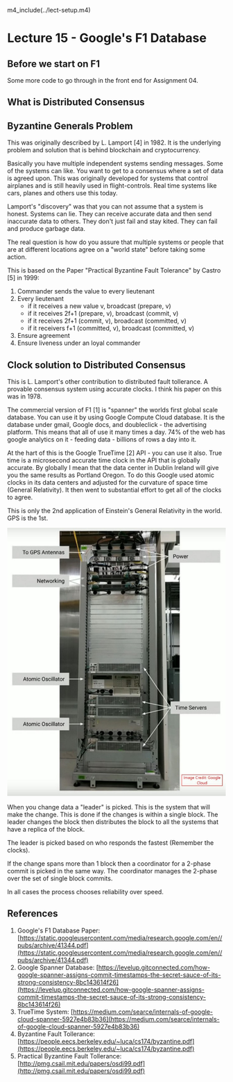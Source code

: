 
m4_include(../lect-setup.m4)

# Lecture 15 - Google's F1 Database






## Before we start on F1 

Some more code to go through in the front end for Assignment 04.

## What is Distributed Consensus

## Byzantine Generals Problem

This was originally described by L. Lamport [4] in 1982.  It is the underlying problem
and solution that is behind blockchain and cryptocurrency.

Basically you have multiple independent systems sending messages.  Some of the
systems can like.  You want to get to a consensus where a set of data is
agreed upon.   This was originally developed for systems that control
airplanes and is still heavily used in flight-controls.   Real time systems
like cars, planes and others use this today.

Lamport's "discovery" was that you can not assume that a system is honest.
Systems can lie.  They can receive accurate data and then send inaccurate 
data to others.   They don't just fail and stay kited.   They can fail and
produce garbage data.

The real question is how do you assure that multiple systems or people
that are at different locations agree on a "world state" before taking
some action.

This is based on the Paper "Practical Byzantine Fault Tolerance"
by Castro [5] in 1999:

1. Commander sends the value to every lieutenant
1. Every lieutenant
	- if it receives a new value v, broadcast (prepare, v)
	- if it receives 2f+1 (prepare, v), broadcast (commit, v)
	- if it receives 2f+1 (commit, v), broadcast (committed, v)
	- if it receivers f+1 (committed, v), broadcast (committed, v)
1. Ensure agreement
1. Ensure liveness under an loyal commander

## Clock solution to Distributed Consensus

This is L. Lamport's other contribution to distributed fault tollerance.  A provable consensus system using
accurate clocks.  I think his paper on this was in 1978.

The commercial version of F1 [1] is "spanner" the worlds first global scale database.
You can use it by using Google Compute Cloud database.  It is the database under
gmail, Google docs, and doubleclick - the advertising platform.  This means that
all of use it many times a day.  74% of the web has google analytics on it - feeding
data - billions of rows a day into it.

At the hart of this is the Google TrueTime [2] API - you can use it also.
True time is a microsecond accurate time clock in the API that is globally accurate.
By globally I mean that the data center in Dublin Ireland will give you the
same results as Portland Oregon.  To do this Google used atomic clocks in
its data centers and adjusted for the curvature of space time (General Relativity).
It then went to substantial effort to get all of the clocks to agree.

This is only the 2nd application of Einstein's General Relativity in the world.
GPS is the 1st.

![Google Atomic Clock In TrueTime API](0_LRCqJBFTjL72ePqv.jpg)

When you change data a "leader" is picked.  This is the system that will make
the change.   This is done if the changes is within a single block.   The
leader changes the block then distributes the block to all the systems that
have a replica of the block.

The leader is picked based on who responds the fastest (Remember the clocks).

If the change spans more than 1 block then a coordinator for a 2-phase commit
is picked in the same way.   The coordinator manages the 2-phase over the
set of single block commits.

In all cases the process chooses reliability over speed.



## References

1. Google's F1 Database Paper: [https://static.googleusercontent.com/media/research.google.com/en//pubs/archive/41344.pdf](https://static.googleusercontent.com/media/research.google.com/en//pubs/archive/41344.pdf)
2. Google Spanner Database: [https://levelup.gitconnected.com/how-google-spanner-assigns-commit-timestamps-the-secret-sauce-of-its-strong-consistency-8bc143614f26](https://levelup.gitconnected.com/how-google-spanner-assigns-commit-timestamps-the-secret-sauce-of-its-strong-consistency-8bc143614f26)
3. TrueTime System: [https://medium.com/searce/internals-of-google-cloud-spanner-5927e4b83b36](https://medium.com/searce/internals-of-google-cloud-spanner-5927e4b83b36)
4. Byzantine Fault Tollerance: [https://people.eecs.berkeley.edu/~luca/cs174/byzantine.pdf](https://people.eecs.berkeley.edu/~luca/cs174/byzantine.pdf)
5. Practical Byzantine Fault Tollerance: [http://pmg.csail.mit.edu/papers/osdi99.pdf](http://pmg.csail.mit.edu/papers/osdi99.pdf)
